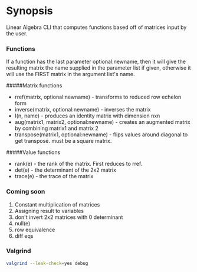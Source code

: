 # Synopsis

Linear Algebra CLI that computes functions based off of matrices input by the user.

### Functions
If a function has the last parameter optional:newname, then it will give the resulting matrix the name supplied in the parameter list if given, otherwise it will use the FIRST matrix in the argument list's name.  

#####Matrix functions
* rref(matrix, optional:newname) - transforms to reduced row echelon form
* inverse(matrix, optional:newname) - inverses the matrix
* I(n, name) - produces an identity matrix with dimension nxn
* aug(matrix1, matrix2, optional:newname) - creates an augmented matrix by combining matrix1 and matrix 2 
* transpose(matrix1, optional:newname) - flips values around diagonal to get transpose. must be a square matrix.

#####Value functions
* rank(e) - the rank of the matrix. First reduces to rref.
* det(e) - the determinant of the 2x2 matrix
* trace(e) - the trace of the matrix

### Coming soon
1. Constant multiplication of matrices
1. Assigning result to variables
1. don't invert 2x2 matrices with 0 determinant
1. null(e)
1. row equivalence
1. diff eqs

### Valgrind
```bash
valgrind --leak-check=yes debug
```
